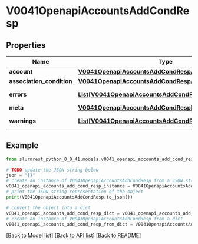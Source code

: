 # V0041OpenapiAccountsAddCondResp


## Properties

Name | Type | Description | Notes
------------ | ------------- | ------------- | -------------
**account** | [**V0041OpenapiAccountsAddCondRespAccount**](V0041OpenapiAccountsAddCondRespAccount.md) |  | [optional] 
**association_condition** | [**V0041OpenapiAccountsAddCondRespAssociationCondition**](V0041OpenapiAccountsAddCondRespAssociationCondition.md) |  | [optional] 
**errors** | [**List[V0041OpenapiAccountsAddCondRespErrorsInner]**](V0041OpenapiAccountsAddCondRespErrorsInner.md) | Query errors | [optional] 
**meta** | [**V0041OpenapiAccountsAddCondRespMeta**](V0041OpenapiAccountsAddCondRespMeta.md) |  | [optional] 
**warnings** | [**List[V0041OpenapiAccountsAddCondRespWarningsInner]**](V0041OpenapiAccountsAddCondRespWarningsInner.md) | Query warnings | [optional] 

## Example

```python
from slurmrest_python_0_0_41.models.v0041_openapi_accounts_add_cond_resp import V0041OpenapiAccountsAddCondResp

# TODO update the JSON string below
json = "{}"
# create an instance of V0041OpenapiAccountsAddCondResp from a JSON string
v0041_openapi_accounts_add_cond_resp_instance = V0041OpenapiAccountsAddCondResp.from_json(json)
# print the JSON string representation of the object
print(V0041OpenapiAccountsAddCondResp.to_json())

# convert the object into a dict
v0041_openapi_accounts_add_cond_resp_dict = v0041_openapi_accounts_add_cond_resp_instance.to_dict()
# create an instance of V0041OpenapiAccountsAddCondResp from a dict
v0041_openapi_accounts_add_cond_resp_from_dict = V0041OpenapiAccountsAddCondResp.from_dict(v0041_openapi_accounts_add_cond_resp_dict)
```
[[Back to Model list]](../README.md#documentation-for-models) [[Back to API list]](../README.md#documentation-for-api-endpoints) [[Back to README]](../README.md)


